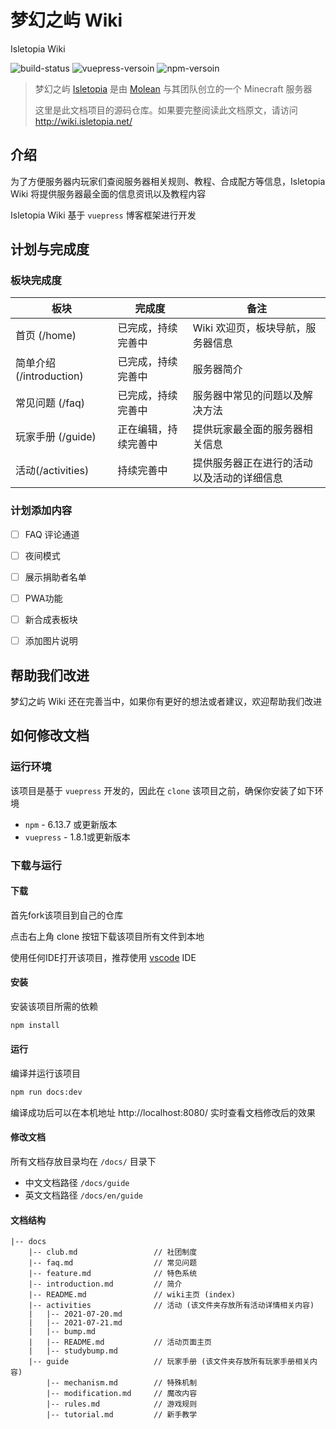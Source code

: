 # 梦幻之屿 Wiki

Isletopia Wiki

![build-status](https://img.shields.io/jenkins/build?jobUrl=http%3A%2F%2F47.96.27.28:9080%2Fjenkins%2Fview%2Fweb%2Fjob%2Fisletopia-wiki%2F)
![vuepress-versoin](https://img.shields.io/badge/vuepress-1.8.1-blue)
![npm-versoin](https://img.shields.io/badge/npm-6.13.7-blue)

> 梦幻之屿 [Isletopia](https://isletopia.net/) 是由 [Molean](https://github.com/cnMolean) 与其团队创立的一个 Minecraft 服务器
>
> 这里是此文档项目的源码仓库。如果要完整阅读此文档原文，请访问 http://wiki.isletopia.net/



## 介绍

为了方便服务器内玩家们查阅服务器相关规则、教程、合成配方等信息，Isletopia Wiki 将提供服务器最全面的信息资讯以及教程内容

Isletopia Wiki 基于 `vuepress` 博客框架进行开发



## 计划与完成度

### 板块完成度

| 板块                     | 完成度               | 备注                                       |
| ------------------------ | -------------------- | ------------------------------------------ |
| 首页 (/home)             | 已完成，持续完善中   | Wiki 欢迎页，板块导航，服务器信息          |
| 简单介绍 (/introduction) | 已完成，持续完善中   | 服务器简介                                 |
| 常见问题 (/faq)          | 已完成，持续完善中   | 服务器中常见的问题以及解决方法             |
| 玩家手册 (/guide)        | 正在编辑，持续完善中 | 提供玩家最全面的服务器相关信息             |
| 活动(/activities)        | 持续完善中           | 提供服务器正在进行的活动以及活动的详细信息 |

### 计划添加内容

- [ ] FAQ 评论通道
- [ ] 夜间模式
- [ ] 展示捐助者名单
- [ ] PWA功能
- [ ] 新合成表板块
- [ ] 添加图片说明



## 帮助我们改进

梦幻之屿 Wiki 还在完善当中，如果你有更好的想法或者建议，欢迎帮助我们改进



## 如何修改文档

### 运行环境

该项目是基于 `vuepress` 开发的，因此在 `clone` 该项目之前，确保你安装了如下环境

- `npm` - 6.13.7 或更新版本
- `vuepress` - 1.8.1或更新版本



### 下载与运行

#### 下载

首先fork该项目到自己的仓库

点击右上角 clone 按钮下载该项目所有文件到本地

使用任何IDE打开该项目，推荐使用 [vscode](https://code.visualstudio.com) IDE



#### 安装

安装该项目所需的依赖

```bash
npm install
```



#### 运行

编译并运行该项目

```bash
npm run docs:dev
```

编译成功后可以在本机地址 http://localhost:8080/ 实时查看文档修改后的效果



#### 修改文档

所有文档存放目录均在 `/docs/` 目录下

- 中文文档路径 `/docs/guide`
- 英文文档路径 `/docs/en/guide`



#### 文档结构

```
|-- docs
    |-- club.md					// 社团制度
    |-- faq.md					// 常见问题
    |-- feature.md				// 特色系统
    |-- introduction.md			// 简介
    |-- README.md				// wiki主页 (index)
    |-- activities				// 活动 (该文件夹存放所有活动详情相关内容)
    |   |-- 2021-07-20.md
    |   |-- 2021-07-21.md
    |   |-- bump.md
    |   |-- README.md			// 活动页面主页
    |   |-- studybump.md
    |-- guide					// 玩家手册 (该文件夹存放所有玩家手册相关内容)
        |-- mechanism.md		// 特殊机制
        |-- modification.md		// 魔改内容
        |-- rules.md			// 游戏规则
        |-- tutorial.md			// 新手教学
```

